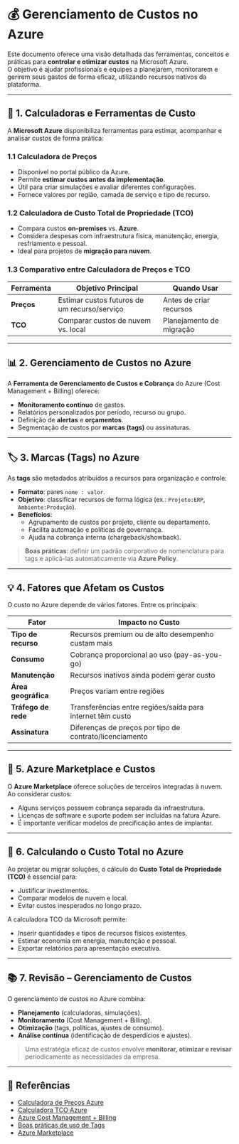 # 💰 Gerenciamento de Custos no Azure

Este documento oferece uma visão detalhada das ferramentas, conceitos e práticas para **controlar e otimizar custos** na Microsoft Azure.  
O objetivo é ajudar profissionais e equipes a planejarem, monitorarem e gerirem seus gastos de forma eficaz, utilizando recursos nativos da plataforma.

---

## 🧮 1. Calculadoras e Ferramentas de Custo

A **Microsoft Azure** disponibiliza ferramentas para estimar, acompanhar e analisar custos de forma prática:

### 1.1 Calculadora de Preços
- Disponível no portal público da Azure.
- Permite **estimar custos antes da implementação**.
- Útil para criar simulações e avaliar diferentes configurações.
- Fornece valores por região, camada de serviço e tipo de recurso.

### 1.2 Calculadora de Custo Total de Propriedade (TCO)
- Compara custos **on-premises** vs. **Azure**.
- Considera despesas com infraestrutura física, manutenção, energia, resfriamento e pessoal.
- Ideal para projetos de **migração para nuvem**.

### 1.3 Comparativo entre Calculadora de Preços e TCO
| Ferramenta       | Objetivo Principal                                  | Quando Usar |
|------------------|----------------------------------------------------|-------------|
| **Preços**       | Estimar custos futuros de um recurso/serviço       | Antes de criar recursos |
| **TCO**          | Comparar custos de nuvem vs. local                  | Planejamento de migração |

---

## 📊 2. Gerenciamento de Custos no Azure

A **Ferramenta de Gerenciamento de Custos e Cobrança** do Azure (Cost Management + Billing) oferece:
- **Monitoramento contínuo** de gastos.
- Relatórios personalizados por período, recurso ou grupo.
- Definição de **alertas** e **orçamentos**.
- Segmentação de custos por **marcas (tags)** ou assinaturas.

---

## 🏷️ 3. Marcas (Tags) no Azure

As **tags** são metadados atribuídos a recursos para organização e controle:

- **Formato**: pares `nome : valor`.
- **Objetivo**: classificar recursos de forma lógica (ex.: `Projeto:ERP`, `Ambiente:Produção`).
- **Benefícios**:
  - Agrupamento de custos por projeto, cliente ou departamento.
  - Facilita automação e políticas de governança.
  - Ajuda na cobrança interna (chargeback/showback).

> **Boas práticas**: definir um padrão corporativo de nomenclatura para tags e aplicá-las automaticamente via **Azure Policy**.

---

## 💡 4. Fatores que Afetam os Custos

O custo no Azure depende de vários fatores. Entre os principais:

| Fator             | Impacto no Custo                                                      |
|-------------------|-----------------------------------------------------------------------|
| **Tipo de recurso**| Recursos premium ou de alto desempenho custam mais                   |
| **Consumo**        | Cobrança proporcional ao uso (pay-as-you-go)                         |
| **Manutenção**     | Recursos inativos ainda podem gerar custo                            |
| **Área geográfica**| Preços variam entre regiões                                          |
| **Tráfego de rede**| Transferências entre regiões/saída para internet têm custo           |
| **Assinatura**     | Diferenças de preços por tipo de contrato/licenciamento              |

---

## 🛒 5. Azure Marketplace e Custos

O **Azure Marketplace** oferece soluções de terceiros integradas à nuvem.  
Ao considerar custos:
- Alguns serviços possuem cobrança separada da infraestrutura.
- Licenças de software e suporte podem ser incluídas na fatura Azure.
- É importante verificar modelos de precificação antes de implantar.

---

## 📏 6. Calculando o Custo Total no Azure

Ao projetar ou migrar soluções, o cálculo do **Custo Total de Propriedade (TCO)** é essencial para:
- Justificar investimentos.
- Comparar modelos de nuvem e local.
- Evitar custos inesperados no longo prazo.

A calculadora TCO da Microsoft permite:
- Inserir quantidades e tipos de recursos físicos existentes.
- Estimar economia em energia, manutenção e pessoal.
- Exportar relatórios para apresentação executiva.

---

## 📚 7. Revisão – Gerenciamento de Custos

O gerenciamento de custos no Azure combina:
- **Planejamento** (calculadoras, simulações).
- **Monitoramento** (Cost Management + Billing).
- **Otimização** (tags, políticas, ajustes de consumo).
- **Análise contínua** (identificação de desperdícios e ajustes).

> Uma estratégia eficaz de custos envolve **monitorar, otimizar e revisar** periodicamente as necessidades da empresa.

---

## 🔗 Referências

- [Calculadora de Preços Azure](https://azure.microsoft.com/pt-br/pricing/calculator/)
- [Calculadora TCO Azure](https://azure.microsoft.com/pt-br/pricing/tco/calculator/)
- [Azure Cost Management + Billing](https://learn.microsoft.com/pt-br/azure/cost-management-billing/)
- [Boas práticas de uso de Tags](https://learn.microsoft.com/pt-br/azure/azure-resource-manager/management/tag-resources)
- [Azure Marketplace](https://azuremarketplace.microsoft.com/)
